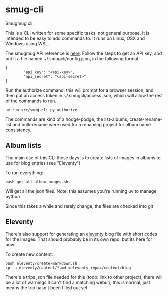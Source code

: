 # smug-cli
Smugmug cli

This is a CLI written for some specific tasks, not general purpose. It is intended to be easy to add commands to. It runs on Linux, OSX and Windows using WSL. 

The smugmug API reference is [here](https://api.smugmug.com/api/v2/doc/index.html). Follow the steps to get an API key, and put it a file named ~/.smugcli/config.json, in the following format:

```
{
        "api_key": "<api-key>",
        "api_secret": "<api-secret>"
}
```

Run the authorize command, this will prompt for a browser session, and then put an access token in  ~/.smugcli/access.json, which will allow the rest of the commands to run. 

```
uv run src/smug-cli.py authorize
```

The commands are kind of a hodge-podge, the  list-albums, create-rename-list and bulk-rename were used for a renaming project for album name consistency.

## Album lists

The main use of this CLI these days is to create lists of images in albums to use for blog entries (see "Eleventy")

To run everything:

```
bash get-all-album-images.sh
```

Will get all the json files. Note, this assumes you're running uv to manage python

Since this takes a while and rarely change, the files are checked into git

## Eleventy

There's also support for generating an [eleventy](https://www.11ty.dev) blog file with short codes for the images. That should probably be in its own repo, but its here for now.

To create new content:

```
bash eleventy/create-markdown.sh
cp -n eleventy/content/*.md <eleventy-repo>/content/blog
```

There's a trips json file needed for this (todo: link to other project), there will be a lot of warnings it can't find a matching weburi, this is normal, just means the trip hasn't been filled out yet





